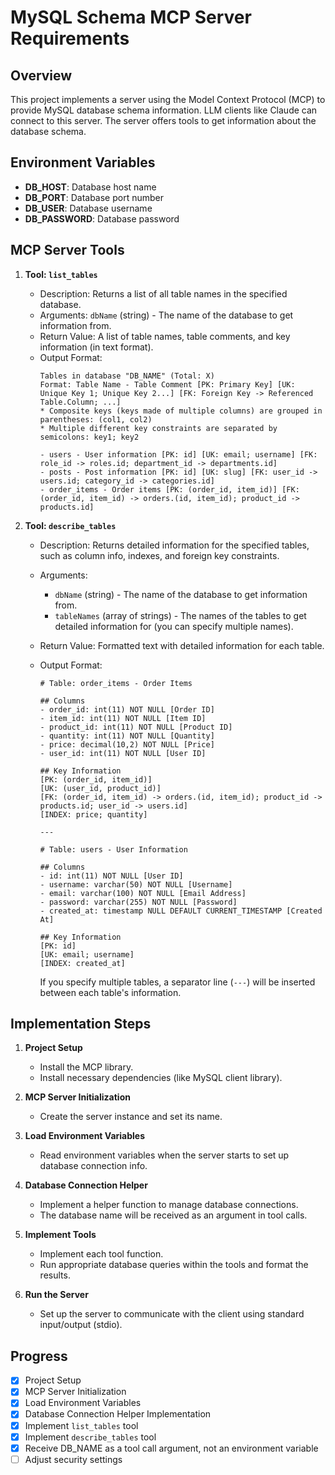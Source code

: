 # MySQL Schema MCP Server Requirements

## Overview
This project implements a server using the Model Context Protocol (MCP) to provide MySQL database schema information. LLM clients like Claude can connect to this server. The server offers tools to get information about the database schema.

## Environment Variables
- **DB_HOST**: Database host name
- **DB_PORT**: Database port number
- **DB_USER**: Database username
- **DB_PASSWORD**: Database password

## MCP Server Tools

1.  **Tool: `list_tables`**
    -   Description: Returns a list of all table names in the specified database.
    -   Arguments: `dbName` (string) - The name of the database to get information from.
    -   Return Value: A list of table names, table comments, and key information (in text format).
    -   Output Format:
        ```text
        Tables in database "DB_NAME" (Total: X)
        Format: Table Name - Table Comment [PK: Primary Key] [UK: Unique Key 1; Unique Key 2...] [FK: Foreign Key -> Referenced Table.Column; ...]
        * Composite keys (keys made of multiple columns) are grouped in parentheses: (col1, col2)
        * Multiple different key constraints are separated by semicolons: key1; key2

        - users - User information [PK: id] [UK: email; username] [FK: role_id -> roles.id; department_id -> departments.id]
        - posts - Post information [PK: id] [UK: slug] [FK: user_id -> users.id; category_id -> categories.id]
        - order_items - Order items [PK: (order_id, item_id)] [FK: (order_id, item_id) -> orders.(id, item_id); product_id -> products.id]
        ```

2.  **Tool: `describe_tables`**
    -   Description: Returns detailed information for the specified tables, such as column info, indexes, and foreign key constraints.
    -   Arguments:
        -   `dbName` (string) - The name of the database to get information from.
        -   `tableNames` (array of strings) - The names of the tables to get detailed information for (you can specify multiple names).
    -   Return Value: Formatted text with detailed information for each table.
    -   Output Format:
        ```text
        # Table: order_items - Order Items

        ## Columns
        - order_id: int(11) NOT NULL [Order ID]
        - item_id: int(11) NOT NULL [Item ID]
        - product_id: int(11) NOT NULL [Product ID]
        - quantity: int(11) NOT NULL [Quantity]
        - price: decimal(10,2) NOT NULL [Price]
        - user_id: int(11) NOT NULL [User ID]

        ## Key Information
        [PK: (order_id, item_id)]
        [UK: (user_id, product_id)]
        [FK: (order_id, item_id) -> orders.(id, item_id); product_id -> products.id; user_id -> users.id]
        [INDEX: price; quantity]

        ---

        # Table: users - User Information

        ## Columns
        - id: int(11) NOT NULL [User ID]
        - username: varchar(50) NOT NULL [Username]
        - email: varchar(100) NOT NULL [Email Address]
        - password: varchar(255) NOT NULL [Password]
        - created_at: timestamp NULL DEFAULT CURRENT_TIMESTAMP [Created At]

        ## Key Information
        [PK: id]
        [UK: email; username]
        [INDEX: created_at]
        ```

        If you specify multiple tables, a separator line (`---`) will be inserted between each table's information.

## Implementation Steps

1.  **Project Setup**
    -   Install the MCP library.
    -   Install necessary dependencies (like MySQL client library).

2.  **MCP Server Initialization**
    -   Create the server instance and set its name.

3.  **Load Environment Variables**
    -   Read environment variables when the server starts to set up database connection info.

4.  **Database Connection Helper**
    -   Implement a helper function to manage database connections.
    -   The database name will be received as an argument in tool calls.

5.  **Implement Tools**
    -   Implement each tool function.
    -   Run appropriate database queries within the tools and format the results.

6.  **Run the Server**
    -   Set up the server to communicate with the client using standard input/output (stdio).

## Progress

-   [x] Project Setup
-   [x] MCP Server Initialization
-   [x] Load Environment Variables
-   [x] Database Connection Helper Implementation
-   [x] Implement `list_tables` tool
-   [x] Implement `describe_tables` tool
-   [x] Receive DB_NAME as a tool call argument, not an environment variable
-   [ ] Adjust security settings
